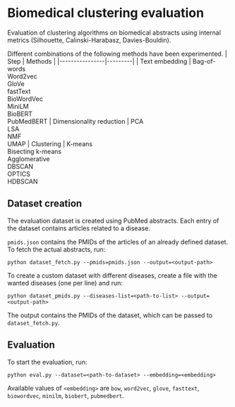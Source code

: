 # Biomedical clustering evaluation
Evaluation of clustering algorithms on biomedical abstracts
using internal metrics (Silhouette, Calinski-Harabasz, Davies-Bouldin).

Different combinations of the following methods have been experimented.
| Step           | Methods |
|----------------|---------|
| Text embedding | Bag-of-words<br/>Word2vec<br/>GloVe<br/>fastText<br/>BioWordVec<br/>MiniLM<br/>BioBERT<br/>PubMedBERT
| Dimensionality reduction | PCA<br/>LSA<br/>NMF<br/>UMAP
| Clustering | K-means<br/>Bisecting k-means<br/>Agglomerative<br/>DBSCAN<br/>OPTICS<br/>HDBSCAN


## Dataset creation
The evaluation dataset is created using PubMed abstracts.
Each entry of the dataset contains articles related to a disease.

`pmids.json` contains the PMIDs of the articles of an already defined dataset.\
To fetch the actual abstracts, run:
```
python dataset_fetch.py --pmids=pmids.json --output=<output-path>
```

To create a custom dataset with different diseases, 
create a file with the wanted diseases (one per line) and run:
```
python dataset_pmids.py --diseases-list=<path-to-list> --output=<output-path>
```
The output contains the PMIDs of the dataset, which can be passed to `dataset_fetch.py`.


## Evaluation
To start the evaluation, run:
```
python eval.py --dataset=<path-to-dataset> --embedding=<embedding>
```
Available values of `<embedding>` are 
`bow`, `word2vec`, `glove`, `fasttext`, `biowordvec`, `minilm`, `biobert`, `pubmedbert`.